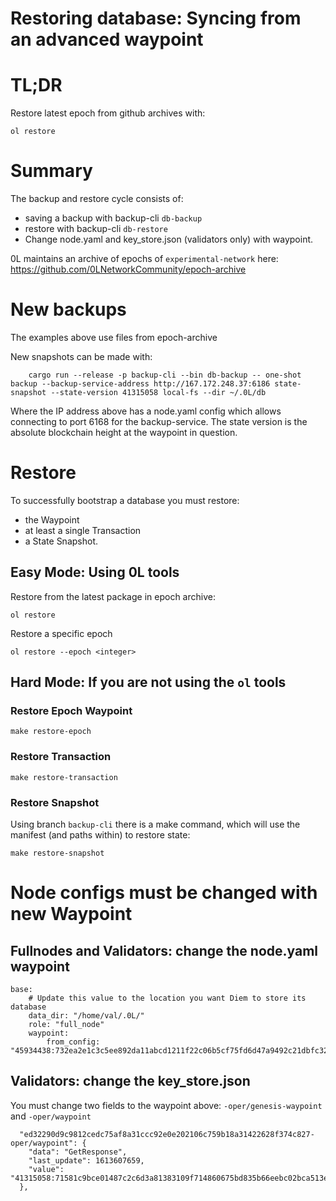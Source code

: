 # Restoring database: Syncing from an advanced waypoint

# TL;DR

Restore latest epoch from github archives with:
```
ol restore
```

# Summary

The backup and restore cycle consists of:

- saving a backup with backup-cli `db-backup`
- restore with backup-cli `db-restore`
- Change node.yaml and key_store.json (validators only) with waypoint.

0L maintains an archive of epochs of `experimental-network` here: https://github.com/0LNetworkCommunity/epoch-archive

# New backups

The examples above use files from epoch-archive

New snapshots can be made with:

```
	cargo run --release -p backup-cli --bin db-backup -- one-shot backup --backup-service-address http://167.172.248.37:6186 state-snapshot --state-version 41315058 local-fs --dir ~/.0L/db
```

Where the IP address above has a node.yaml config which allows connecting to port 6168 for the backup-service. The state version is the absolute blockchain height at the waypoint in question.

# Restore

To successfully bootstrap a database you must restore:

- the Waypoint
- at least a single Transaction
- a State Snapshot.

## Easy Mode: Using 0L tools

Restore from the latest package in epoch archive:
```
ol restore
```

Restore a specific epoch
```
ol restore --epoch <integer>
```

## Hard Mode: If you are not using the `ol` tools

### Restore Epoch Waypoint

`make restore-epoch`

### Restore Transaction

`make restore-transaction`

### Restore Snapshot

Using branch `backup-cli` there is a make command, which will use the manifest (and paths within) to restore state:

`make restore-snapshot`

# Node configs must be changed with new Waypoint
## Fullnodes and Validators: change the node.yaml waypoint

```
base:
    # Update this value to the location you want Diem to store its database
    data_dir: "/home/val/.0L/"
    role: "full_node"
    waypoint:
        from_config: "45934438:732ea2e1c3c5ee892da11abcd1211f22c06b5cf75fd6d47a9492c21dbfc32a46"
```

## Validators: change the key_store.json
You must change two fields to the waypoint above: `-oper/genesis-waypoint` and `-oper/waypoint`

```
  "ed32290d9c9812cedc75af8a31ccc92e0e202106c759b18a31422628f374c827-oper/waypoint": {
    "data": "GetResponse",
    "last_update": 1613607659,
    "value": "41315058:71581c9bce01487c2c6d3a81383109f714860675bd835b66eebc02bca513e8e4"
  },
```


